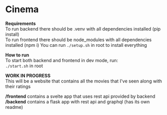 # Cinema

**Requirements**  
To run backend there should be .venv with all dependencies installed (pip install)  
To run frontend there should be node_modules with all dependencies installed (npm i)
You can run `./setup.sh` in root to install everything

**How to run**  
To start both backend and frontend in dev mode, run:  
`./start.sh` in root

**WORK IN PROGRESS**  
This will be a website that contains all the movies that I've seen along with their ratings

**/frontend** contains a svelte app that uses rest api provided by backend  
**/backend** contains a flask app with rest api and graphql (has its own readme)
